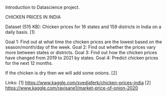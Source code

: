 Introduction to Datascience project.

CHICKEN PRICES IN INDIA

Dataset (515 KB): Chicken prices for 16 states and 159 districts in India on a daily basis. [1]

Goal 1: Find out at what time the chicken prices are the lowest based on the season/month/day of the week.
Goal 2: Find out whether the prices vary more between states or districts.
Goal 3: Find out how the chicken prices have changed from 2019 to 2021 by states.
Goal 4: Predict chicken prices for the next 12 months.

If the chicken is dry then we will add some onions. [2]

Links:
[1] https://www.kaggle.com/syedjaferk/chicken-prices-india
[2] https://www.kaggle.com/ravisane1/market-price-of-onion-2020
